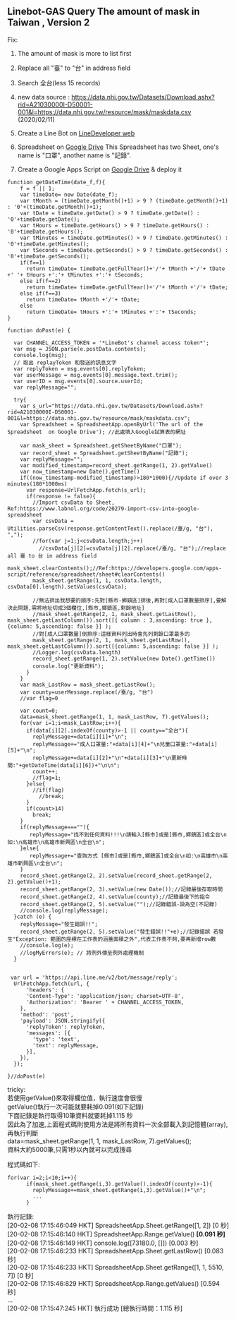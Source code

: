 ## Linebot-GAS Query The amount of mask in Taiwan , Version 2

Fix:
1. The amount of mask is more to list first 
2. Replace all "臺" to "台" in address field
3. Search 全台(less 15 records)
4. new data source : https://data.nhi.gov.tw/Datasets/Download.ashx?rid=A21030000I-D50001-001&l=https://data.nhi.gov.tw/resource/mask/maskdata.csv (2020/02/11)


1. Create a Line Bot on [LineDeveloper web ](https://developers.line.biz/zh-hant/)
2. Spreadsheet on [Google Drive](https://drive.google.com)
   This Spreadsheet has two Sheet, one's name is "口罩", another name is "記錄".
3. Create a Google Apps Script on [Google Drive](https://drive.google.com) & deploy it
```
function getDateTime(date_f,f){
    f = f || 1; 
	var timeDate= new Date(date_f);
	var tMonth = (timeDate.getMonth()+1) > 9 ? (timeDate.getMonth()+1) : '0'+(timeDate.getMonth()+1);
	var tDate = timeDate.getDate() > 9 ? timeDate.getDate() : '0'+timeDate.getDate();
	var tHours = timeDate.getHours() > 9 ? timeDate.getHours() : '0'+timeDate.getHours();
	var tMinutes = timeDate.getMinutes() > 9 ? timeDate.getMinutes() : '0'+timeDate.getMinutes();
	var tSeconds = timeDate.getSeconds() > 9 ? timeDate.getSeconds() : '0'+timeDate.getSeconds();
    if(f==1)
      return timeDate= timeDate.getFullYear()+'/'+ tMonth +'/'+ tDate +' '+ tHours +':'+ tMinutes +':'+ tSeconds;
    else if(f==2)
      return timeDate= timeDate.getFullYear()+'/'+ tMonth +'/'+ tDate;
    else if(f==3)
      return timeDate= tMonth +'/'+ tDate;
    else
      return timeDate= tHours +':'+ tMinutes +':'+ tSeconds;
}

function doPost(e) {

  var CHANNEL_ACCESS_TOKEN = '*LineBot's channel access token*';
  var msg = JSON.parse(e.postData.contents);
  console.log(msg);
  // 取出 replayToken 和發送的訊息文字
  var replyToken = msg.events[0].replyToken;
  var userMessage = msg.events[0].message.text.trim();
  var userID = msg.events[0].source.userId;
  var replyMessage="";
 
  try{
    var s_url="https://data.nhi.gov.tw/Datasets/Download.ashx?rid=A21030000I-D50001-001&l=https://data.nhi.gov.tw/resource/mask/maskdata.csv";
    var Spreadsheet = SpreadsheetApp.openByUrl('The url of the Spreadsheet  on Google Drive'); //此處填入Google試算表的網址
    
    var mask_sheet = Spreadsheet.getSheetByName("口罩");
    var record_sheet = Spreadsheet.getSheetByName("記錄");
    var replyMessage="";
    var modified_timestamp=record_sheet.getRange(1, 2).getValue()
    var now_timestamp=new Date().getTime()
    if((now_timestamp-modified_timestamp)>180*1000){//Update if over 3 minutes(180*1000ms)
      var response=UrlFetchApp.fetch(s_url);
      if(response != false){
        //Import csvData to Sheet, Ref:https://www.labnol.org/code/20279-import-csv-into-google-spreadsheet
        var csvData = Utilities.parseCsv(response.getContentText().replace(/臺/g, "台"), ",");      
        //for(var j=1;j<csvData.length;j++)
          //csvData[j][2]=csvData[j][2].replace(/臺/g, "台");//replace all 臺 to 台 in address field
        mask_sheet.clearContents();//Ref:https://developers.google.com/apps-script/reference/spreadsheet/sheet#clearContents()
        mask_sheet.getRange(1, 1, csvData.length, csvData[0].length).setValues(csvData);
        
        //無法排出我想要的順序:先對[縣市-鄕鎮區]排後,再對[成人口罩數量排序],要解決此問題,需將地址切成3個欄位,[縣市,鄉鎮區,剩餘地址]
        //mask_sheet.getRange(2, 1, mask_sheet.getLastRow(), mask_sheet.getLastColumn()).sort([{ column : 3,ascending: true },{column: 5,ascending: false }] );
        //對[成人口罩數量]倒排序:這樣資料列出時會先列剩餘口罩最多的
        mask_sheet.getRange(2, 1, mask_sheet.getLastRow(), mask_sheet.getLastColumn()).sort([{column: 5,ascending: false }] );
        //Logger.log(csvData.length)
        record_sheet.getRange(1, 2).setValue(new Date().getTime())
        console.log("更新資料");
      }
    }
    var mask_LastRow = mask_sheet.getLastRow();
    var county=userMessage.replace(/臺/g, "台")
    //var flag=0
  
    var count=0;
    data=mask_sheet.getRange(1, 1, mask_LastRow, 7).getValues();
    for(var i=1;i<mask_LastRow;i++){
      if(data[i][2].indexOf(county)>-1 || county=="全台"){
        replyMessage+=data[i][1]+"\n";
        replyMessage+="成人口罩量:"+data[i][4]+"\n兒童口罩量:"+data[i][5]+"\n";
        replyMessage+=data[i][2]+"\n"+data[i][3]+"\n更新時間:"+getDateTime(data[i][6])+"\n\n";
        count++;
        //flag=1;
      }else{
        //if(flag)
          //break;
      }
      if(count>14)
        break;
    }
    if(replyMessage===""){
       replyMessage="找不到任何資料!!!\n請輸入[縣市]或是[縣市,鄉鎮區]或全台\n如:\n高雄市\n高雄市新興區\n全台\n";
    }else{
       replyMessage+="查詢方式 [縣市]或是[縣市,鄉鎮區]或全台\n如:\n高雄市\n高雄市新興區\n全台\n";
    }
    record_sheet.getRange(2, 2).setValue(record_sheet.getRange(2, 2).getValue()+1);
    record_sheet.getRange(2, 3).setValue(new Date());//記錄最後存取時間
    record_sheet.getRange(2, 4).setValue(county);//記錄最後下的指令
    record_sheet.getRange(2, 5).setValue("");//記錄錯誤-設為空(不記錄)
    //console.log(replyMessage);
  }catch (e) {
    replyMessage="發生錯誤!!";
    record_sheet.getRange(2, 5).setValue("發生錯誤!!"+e);//記錄錯誤 若發生"Exception: 範圍的座標在工作表的涵蓋面積之外",代表工作表不夠,要再新增row數
    //console.log(e);
    //logMyErrors(e); // 將例外傳至例外處理機制
  }
  
 
 var url = 'https://api.line.me/v2/bot/message/reply';
  UrlFetchApp.fetch(url, {
      'headers': {
      'Content-Type': 'application/json; charset=UTF-8',
      'Authorization': 'Bearer ' + CHANNEL_ACCESS_TOKEN,
    },
    'method': 'post',
    'payload': JSON.stringify({
      'replyToken': replyToken,
      'messages': [{
        'type': 'text',
        'text': replyMessage,
      }],
    }),
  });

}//doPost(e)
```

tricky:  
若使用getValue()來取得欄位值，執行速度會很慢  
getValue()執行一次可能就要耗掉0.091(如下記錄)  
下面記錄是執行取得10筆資料就要耗掉1.115 秒  
因此為了加速,上面程式碼則使用方法是將所有資料一次全部載入到記憶體(array),再執行判斷  
data=mask_sheet.getRange(1, 1, mask_LastRow, 7).getValues();  
資料大約5000筆,只需1秒以內就可以完成搜尋  


程式碼如下:
```
for(var i=2;i<10;i++){
      if(mask_sheet.getRange(i,3).getValue().indexOf(county)>-1){
        replyMessage+=mask_sheet.getRange(i,3).getValue()+"\n";
        ...
      }
```

執行記錄:  
[20-02-08 17:15:46:049 HKT] SpreadsheetApp.Sheet.getRange([1, 2]) [0 秒]  
[20-02-08 17:15:46:140 HKT] SpreadsheetApp.Range.getValue() **[0.091 秒]**  
[20-02-08 17:15:46:149 HKT] console.log([73180.0, []]) [0.003 秒]  
[20-02-08 17:15:46:233 HKT] SpreadsheetApp.Sheet.getLastRow() [0.083 秒]  
[20-02-08 17:15:46:233 HKT] SpreadsheetApp.Sheet.getRange([1, 1, 5510, 7]) [0 秒]  
[20-02-08 17:15:46:829 HKT] SpreadsheetApp.Range.getValues() [0.594 秒]  
...  
[20-02-08 17:15:47:245 HKT] 執行成功 [總執行時間：1.115 秒]  
